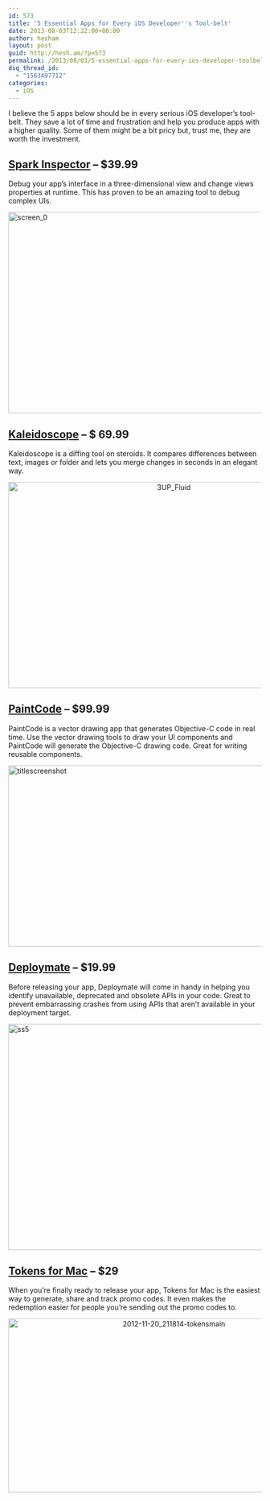 ```yaml
---
id: 573
title: '5 Essential Apps for Every iOS Developer''s Tool-belt'
date: 2013-08-03T12:22:00+00:00
author: hesham
layout: post
guid: http://hesh.am/?p=573
permalink: /2013/08/03/5-essential-apps-for-every-ios-developer-toolbelt/
dsq_thread_id:
  - "1563497712"
categories:
  - iOS
---
```

I believe the 5 apps below should be in every serious iOS developer&#8217;s tool-belt. They save a lot of time and frustration and help you produce apps with a higher quality. Some of them might be a bit pricy but, trust me, they are worth the investment.

## [Spark Inspector](http://sparkinspector.com/) &#8211; $39.99

Debug your app&#8217;s interface in a three-dimensional view and change views properties at runtime. This has proven to be an amazing tool to debug complex UIs.

[<img class="aligncenter size-large wp-image-574" alt="screen_0" src="http://hesh.am/wp-content/uploads/2013/08/screen_0-1024x640.jpg" width="640" height="400" />](http://hesh.am/wp-content/uploads/2013/08/screen_0.jpg)

## [Kaleidoscope](http://www.kaleidoscopeapp.com/) &#8211; $ 69.99

Kaleidoscope is a diffing tool on steroids. It compares differences between text, images or folder and lets you merge changes in seconds in an elegant way.

<p style="text-align: center;">
  <a href="http://hesh.am/wp-content/uploads/2013/08/3UP_Fluid.png"><img class="aligncenter  wp-image-575" alt="3UP_Fluid" src="http://hesh.am/wp-content/uploads/2013/08/3UP_Fluid.png" width="643" height="410" /></a>
</p>

<h2 style="text-align: left;">
  <a href="http://www.paintcodeapp.com/">PaintCode</a> &#8211; $99.99
</h2>

PaintCode is a vector drawing app that generates Objective-C code in real time. Use the vector drawing tools to draw your UI components and PaintCode will generate the Objective-C drawing code. Great for writing reusable components.

[<img class="aligncenter size-full wp-image-576" alt="titlescreenshot" src="http://hesh.am/wp-content/uploads/2013/08/titlescreenshot.png" width="640" height="360" />](http://hesh.am/wp-content/uploads/2013/08/titlescreenshot.png)

## [Deploymate](http://www.deploymateapp.com/) &#8211; $19.99

Before releasing your app, Deploymate will come in handy in helping you identify unavailable, deprecated and obsolete APIs in your code. Great to prevent embarrassing crashes from using APIs that aren&#8217;t available in your deployment target.

[<img class="aligncenter size-large wp-image-578" alt="ss5" src="http://hesh.am/wp-content/uploads/2013/08/ss5-1024x720.png" width="640" height="450" />](http://hesh.am/wp-content/uploads/2013/08/ss5.png)

## [Tokens for Mac](http://usetokens.com/) &#8211; $29

When you&#8217;re finally ready to release your app, Tokens for Mac is the easiest way to generate, share and track promo codes. It even makes the redemption easier for people you&#8217;re sending out the promo codes to.

<p style="text-align: center;">
  <a href="http://hesh.am/wp-content/uploads/2013/08/2012-11-20_211814-tokensmain.png"><img class="aligncenter  wp-image-581" alt="2012-11-20_211814-tokensmain" src="http://hesh.am/wp-content/uploads/2013/08/2012-11-20_211814-tokensmain.png" width="643" height="346" /></a>
</p>